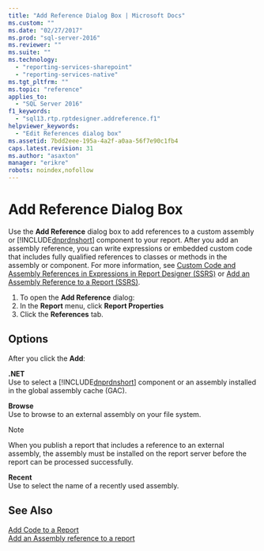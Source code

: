```yaml
---
title: "Add Reference Dialog Box | Microsoft Docs"
ms.custom: ""
ms.date: "02/27/2017"
ms.prod: "sql-server-2016"
ms.reviewer: ""
ms.suite: ""
ms.technology: 
  - "reporting-services-sharepoint"
  - "reporting-services-native"
ms.tgt_pltfrm: ""
ms.topic: "reference"
applies_to: 
  - "SQL Server 2016"
f1_keywords: 
  - "sql13.rtp.rptdesigner.addreference.f1"
helpviewer_keywords: 
  - "Edit References dialog box"
ms.assetid: 7bdd2eee-195a-4a2f-a0aa-56f7e90c1fb4
caps.latest.revision: 31
ms.author: "asaxton"
manager: "erikre"
robots: noindex,nofollow
---
```

# Add Reference Dialog Box
  Use the **Add Reference** dialog box to add references to a custom assembly or [!INCLUDE[dnprdnshort](../a9retired/includes/dnprdnshort-md.md)] component to your report. After you add an assembly reference, you can write expressions or embedded custom code that includes fully qualified references to classes or methods in the assembly or component. For more information, see [Custom Code and Assembly References in Expressions in Report Designer &#40;SSRS&#41;](../reporting-services/report-design/custom-code-and-assembly-references-in-expressions-in-report-designer-ssrs.md) or [Add an Assembly Reference to a Report &#40;SSRS&#41;](../reporting-services/report-design/add-an-assembly-reference-to-a-report-ssrs.md).  
  
1. To open the **Add Reference** dialog:
2. In the **Report** menu, click **Report Properties**
3. Click the **References** tab. 
  
## Options
After you click the **Add**:
 
 **.NET**  
 Use to select a [!INCLUDE[dnprdnshort](../a9retired/includes/dnprdnshort-md.md)] component or an assembly installed in the global assembly cache (GAC).  
  
 **Browse**  
 Use to browse to an external assembly on your file system.  
  
> [!NOTE]  
>  When you publish a report that includes a reference to an external assembly, the assembly must be installed on the report server before the report can be processed successfully.  
  
 **Recent**  
 Use to select the name of a recently used assembly.  
  
## See Also  
 [Add Code to a Report](../reporting-services/report-design/add-code-to-a-report-ssrs.md)  
[Add an Assembly reference to a report](../reporting-services/report-design/add-an-assembly-reference-to-a-report-ssrs.md)  
  